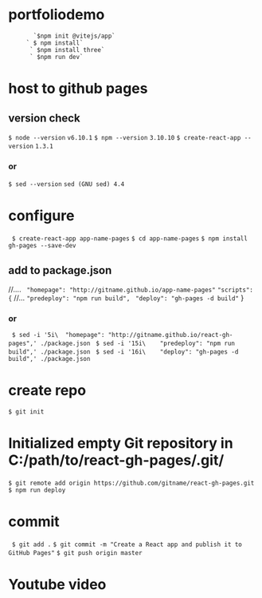 # portfoliodemo



    
           `$npm init @vitejs/app`
         ` $ npm install`
          ` $npm install three`
          ` $npm run dev`
      
# host to github pages

## version check

`$ node --version`
`v6.10.1`
`$ npm --version`
`3.10.10`
`$ create-react-app --version`
`1.3.1`
###  or 
 `$ sed --version`
  `sed (GNU sed) 4.4`

 # configure
 ` $ create-react-app app-name-pages`
  `$ cd app-name-pages`
  `$ npm install gh-pages --save-dev`
 ## add to package.json
  //....
 ` "homepage": "http://gitname.github.io/app-name-pages"`
  `"scripts": {`
    //...
    `"predeploy": "npm run build",`
   ` "deploy": "gh-pages -d build"`
  }
 ### or
 ` $ sed -i '5i\  "homepage": "http://gitname.github.io/react-gh-pages",' ./package.json`
 ` $ sed -i '15i\    "predeploy": "npm run build",' ./package.json`
 ` $ sed -i '16i\    "deploy": "gh-pages -d build",' ./package.json`
 #  create repo 
  `$ git init`
 # Initialized empty Git repository in C:/path/to/react-gh-pages/.git/
  `$ git remote add origin https://github.com/gitname/react-gh-pages.git`
 ` $ npm run deploy`
 # commit 
 ` $ git add .`
  `$ git commit -m "Create a React app and publish it to GitHub Pages"`
  `$ git push origin master`







# Youtube video 






       

